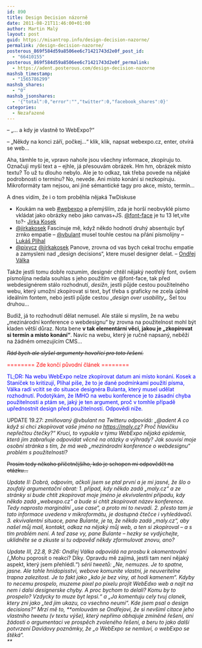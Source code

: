 ```yaml
---
id: 890
title: Design Decision názorně
date: 2011-08-21T11:46:00+01:00
author: Martin Malý
layout: post
guid: https://misantrop.info/design-decision-nazorne/
permalink: /design-decision-nazorne/
posterous_869f584d59a8506ee6c71421743d2e0f_post_id:
  - "66410155"
posterous_869f584d59a8506ee6c71421743d2e0f_permalink:
  - https://adent.posterous.com/design-decision-nazorne
mashsb_timestamp:
  - "1565786299"
mashsb_shares:
  - "0"
mashsb_jsonshares:
  - '{"total":0,"error":"","twitter":0,"facebook_shares":0}'
categories:
  - Nezařazené
---
```

&#8211; &#8222;&#8230; a kdy je vlastně to WebExpo?&#8220;

&#8211; &#8222;Někdy na konci z&aacute;ř&iacute;, počkej&#8230;&#8220; klik, klik, napsat webexpo.cz, enter, otv&iacute;r&aacute; se web&#8230;

Aha, t&aacute;mhle to je, vpravo nahoře jsou v&scaron;echny informace, zkop&iacute;ruju to. Označuji my&scaron;&iacute; text a &#8211; ejhle, j&aacute; přesouv&aacute;m obr&aacute;zek. Hm hm, obr&aacute;zek m&iacute;sto textu? To už tu dlouho nebylo. Ale je to odkaz, tak třeba povede na nějak&eacute; podrobnosti o term&iacute;nu? No, nevede. Ani m&iacute;sto kon&aacute;n&iacute; si nezkop&iacute;ruju. Mikroform&aacute;ty tam nejsou, ani jin&eacute; s&eacute;mantick&eacute; tagy pro akce, m&iacute;sto, term&iacute;n&#8230;

A dnes vid&iacute;m, že i o tom proběhla nějak&aacute; TwDiskuse

  * Kouk&aacute;m na web [#webexpo](https://www.klaboseni.cz/result.php?hledane=%23webexpo) a přem&yacute;&scaron;l&iacute;m, zda je hor&scaron;&iacute; neobvykl&eacute; p&iacute;smo vkl&aacute;dat jako obr&aacute;zky nebo jako canvas+JS. <a href="https://twitter.com/font-face" target="_blank">@font-face</a> je tu 13 let,v&iacute;te to?- [Jirka Kosek](https://twitter.com/jirkakosek/status/103755744955998208)
  * <a href="https://twitter.com/jirkakosek" target="_blank">@jirkakosek</a> Fascinuje mě, když někdo hodnot&iacute; druh&yacute; absentuj&iacute;c byť zrnko empatie &ndash; <a href="https://twitter.com/vbulant" target="_blank">@vbulant</a> musel touhle cestou na př&aacute;n&iacute; p&iacute;smolijny &#8211; [Luk&aacute;&scaron; Pl&iacute;hal](https://twitter.com/#!/browser/status/103763057020375040) 
  * <a href="https://twitter.com/pixycz" class="  twitter-atreply" rel="nofollow"><span class="at">@</span><span class="at-text">pixycz</span></a> <a href="https://twitter.com/jirkakosek" class="  twitter-atreply" rel="nofollow"><span class="at">@</span><span class="at-text">jirkakosek</span></a> Panove, zrovna od vas bych cekal trochu empatie a zamysleni nad &#8222;design decisions&#8220;, ktere musel designer delat. &#8211; [Ondřej V&aacute;lka](https://twitter.com/#!/ondrejvalka/status/103959511747932160)

Takže jestli tomu dobře rozum&iacute;m, design&eacute;r chtěl nějak&yacute; neotřel&yacute; font, ov&scaron;em p&iacute;smolijna nedala souhlas s jeho použit&iacute;m ve @font-face, tak před webdesign&eacute;rem st&aacute;lo rozhodnut&iacute;, _desižn_, jestli půjde cestou použiteln&eacute;ho webu, kter&yacute; umožn&iacute; zkop&iacute;rovat si text, byť třeba s graficky ne zcela &uacute;plně ide&aacute;ln&iacute;m fontem, nebo jestli půjde cestou &#8222;_design over usability_&#8222;. &Scaron;el tou druhou&#8230;

Budiž, j&aacute; to rozhodnut&iacute; dělat nemusel. Ale st&aacute;le si mysl&iacute;m, že na webu &#8222;mezin&aacute;rodn&iacute; konference o webdesignu&#8220; by zrovna na použitelnost mohl b&yacute;t kladen vět&scaron;&iacute; důraz. Nota bene **v tak element&aacute;rn&iacute; věci, jakou je &#8222;zkop&iacute;rovat si term&iacute;n a m&iacute;sto kon&aacute;n&iacute;&#8220;**. Nav&iacute;c na webu, kter&yacute; je ručně napsan&yacute;, neběž&iacute; na ž&aacute;dn&eacute;m omezuj&iacute;c&iacute;m CMS&#8230;

<span style="text-decoration: line-through;"><em>R&aacute;d bych ale sly&scaron;el argumenty hovoř&iacute;c&iacute; pro toto ře&scaron;en&iacute;.</em></span>

<span style="color: #ff0000;">======== Zde konč&iacute; původn&iacute; čl&aacute;nek ========</span>

<span style="color: #0000ff;">TL;DR: Na webu WebExpo nelze zkop&iacute;rovat datum ani m&iacute;sto kon&aacute;n&iacute;. Kosek a Stan&iacute;ček to kritizuj&iacute;, Pl&iacute;hal p&iacute;&scaron;e, že to je dan&eacute; podm&iacute;nkami použit&iacute; p&iacute;sma, V&aacute;lka rad&iacute; vc&iacute;tit se do situace design&eacute;ra Bulanta, kter&yacute; musel udělat rozhodnut&iacute;. Podot&yacute;k&aacute;m, že IMHO na webu konference je to z&aacute;sadn&iacute; chyba použitelnosti a pt&aacute;m se, jak&yacute; je ten argument, proč v tomhle př&iacute;padě upřednostnit design před použitelnost&iacute;. Odpovědi n&iacute;že.</span>

UPDATE 19.27: _zmiňovan&yacute; @vbulant na Twitteru odpov&iacute;d&aacute;: &#8222;@adent A co když si chci zkop&iacute;rovat va&scaron;e jm&eacute;no na <https://maly.cz>? Proč hlavičku nepřečtou čtečky?&#8220; Kruci, to vypukla v t&yacute;mu WebExpo nějak&aacute; epidemie, kter&aacute; jim zabraňuje odpov&iacute;dat věcně na ot&aacute;zky a v&yacute;hrady? Jak souvis&iacute; moje osobn&iacute; str&aacute;nka s t&iacute;m, že m&aacute; web &#8222;mezin&aacute;rodn&iacute; konference o webdesignu&#8220; probl&eacute;m s použitelnost&iacute;?_ 

<span style="text-decoration: line-through;">Pros&iacute;m tedy někoho př&iacute;četněj&scaron;&iacute;ho, kdo je schopen mi odpovědět na ot&aacute;zku&#8230;</span>

_Update II: Dobr&aacute;, odpov&iacute;m, ačkoli jsem se ptal prvn&iacute; a je mi jasn&eacute;, že &scaron;lo o zoufal&yacute; argumentačn&iacute; obrat: 1. př&iacute;pad, kdy někdo zad&aacute; &#8222;maly.cz&#8220; a ze str&aacute;nky si bude cht&iacute;t zkop&iacute;rovat moje jm&eacute;no je ekvivalentn&iacute; př&iacute;padu, kdy někdo zad&aacute; &#8222;webexpo.cz&#8220; a bude si cht&iacute;t zkop&iacute;rovat n&aacute;zev konference. Tedy naprosto margin&aacute;ln&iacute; &#8222;use case&#8220;, a proto mi to nevad&iacute;. 2. přesto tam je tato informace uvedena v mikroform&aacute;tu, je dostupn&aacute; čtečce i vyhled&aacute;vači. 3. ekvivalentn&iacute; situace, pane Bulante, je ta, že někdo zad&aacute; &#8222;maly.cz&#8220;, aby na&scaron;el můj mail, kontakt, odkaz na nějak&yacute; můj web, a ten si zkop&iacute;roval &#8211; a s t&iacute;m probl&eacute;m nen&iacute;. A teď zase vy, pane Bulante &#8211; hezky se vyd&yacute;chejte, uklidněte se a zkuste si tu odpověď někdy zformulovat znovu, ano?_

_Update III, 22.8, 9:26: Ondřej V&aacute;lka odpov&iacute;d&aacute; na prosbu k okomentov&aacute;n&iacute; (_&#8222;Mohu poprosit o reakci? D&iacute;ky. Opravdu mě zaj&iacute;m&aacute;, jestli tam nen&iacute; nějak&yacute; aspekt, kter&yacute; jsem přehl&eacute;dl.&#8220;) _s&eacute;ri&iacute; tweetů: &#8222;Ne, nemuzes. Je to spatne, jasne. Ale tohle hnidopisstvi, webove komunite vlastni, je neuveritelne trapna zalezitost. Je to fakt jako &#8222;kdo je bez viny, at hodi kamenem&#8220;. Kdyby to necemu prospelo, muzeme pixel po pixelu projit WebEdxo web a najit na nem i dalsi designerske chyby. A proc bychom to delali? Komu by to prospelo? Vzdycky to muze byt lepsi.&#8220; a &#8222;Ja komentuju cely tvuj clanek, ktery zni jako &#8222;ted jim ukazu, co vsechno neumi&#8220;. Kde jsem psal o design decisions?&#8220; Mrz&iacute; mě to, **omlouv&aacute;m se Ondřejovi, že si nev&scaron;iml citace jeho vlastn&iacute;ho tweetu (v textu v&yacute;&scaron;e), kter&yacute; nepř&iacute;mo obhajuje zm&iacute;něn&eacute; ře&scaron;en&iacute;, ani ž&aacute;dosti o argumentaci ve prospěch zvolen&eacute;ho ře&scaron;en&iacute;, a beru to jako dal&scaron;&iacute; potvrzen&iacute; Davidovy pozn&aacute;mky, že &#8222;o WebExpo se nemluv&iacute;, o webExpo se &scaron;těk&aacute;&#8220;.&nbsp;  
**_